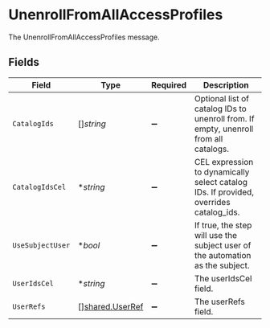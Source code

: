 # UnenrollFromAllAccessProfiles

The UnenrollFromAllAccessProfiles message.


## Fields

| Field                                                                                 | Type                                                                                  | Required                                                                              | Description                                                                           |
| ------------------------------------------------------------------------------------- | ------------------------------------------------------------------------------------- | ------------------------------------------------------------------------------------- | ------------------------------------------------------------------------------------- |
| `CatalogIds`                                                                          | []*string*                                                                            | :heavy_minus_sign:                                                                    | Optional list of catalog IDs to unenroll from. If empty, unenroll from all catalogs.  |
| `CatalogIdsCel`                                                                       | **string*                                                                             | :heavy_minus_sign:                                                                    | CEL expression to dynamically select catalog IDs. If provided, overrides catalog_ids. |
| `UseSubjectUser`                                                                      | **bool*                                                                               | :heavy_minus_sign:                                                                    | If true, the step will use the subject user of the automation as the subject.         |
| `UserIdsCel`                                                                          | **string*                                                                             | :heavy_minus_sign:                                                                    | The userIdsCel field.                                                                 |
| `UserRefs`                                                                            | [][shared.UserRef](../../../pkg/models/shared/userref.md)                             | :heavy_minus_sign:                                                                    | The userRefs field.                                                                   |